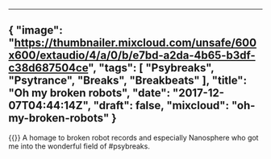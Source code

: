 
---
{
  "image": "https://thumbnailer.mixcloud.com/unsafe/600x600/extaudio/4/a/0/b/e7bd-a2da-4b65-b3df-c38d687504ce",
  "tags": [
    "Psybreaks",
    "Psytrance",
    "Breaks",
    "Breakbeats"
  ],
  "title": "Oh my broken robots",
  "date": "2017-12-07T04:44:14Z",
  "draft": false,
  "mixcloud": "oh-my-broken-robots"
}
---
{{<mixcloud>}}
A homage to broken robot records and especially Nanosphere who got me into the wonderful field of #psybreaks.

